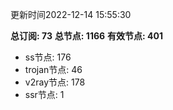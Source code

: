 更新时间2022-12-14 15:55:30

**总订阅: 73**
**总节点: 1166**
**有效节点: 401**
- ss节点: 176
- trojan节点: 46
- v2ray节点: 178
- ssr节点: 1

